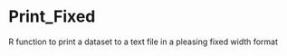 Print_Fixed
===========

R function to print a dataset to a text file in a pleasing fixed width format

